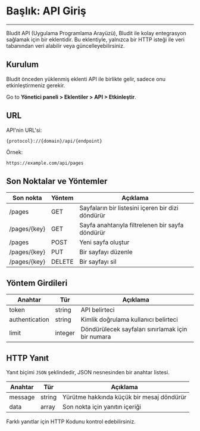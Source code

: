 # Başlık: API Giriş
<!-- Position: 1 -->
---
Bludit API (Uygulama Programlama Arayüzü), Bludit ile kolay entegrasyon sağlamak için bir eklentidir. Bu eklentiyle, yalnızca bir HTTP isteği ile veri tabanından veri alabilir veya güncelleyebilirsiniz.

<h2 id="installation">Kurulum</h2>
Bludit önceden yüklenmiş eklenti API ile birlikte gelir, sadece onu etkinleştirmeniz gerekir.

Go to **Yönetici paneli > Eklentiler > API > Etkinleştir**.

<h2 id="url">URL</h2>
API'nin URL'si:

```
{protocol}://{domain}/api/{endpoint}
````

Örnek:

```
https://example.com/api/pages
```

<h2 id="endpoints">Son Noktalar ve Yöntemler</h2>

Son nokta		  | Yöntem 	| Açıklama
--------------|---------|-----------------------------------------------|
/pages 			  | GET 		| Sayfaların bir listesini içeren bir dizi döndürür		|
/pages/{key}	| GET		  | Sayfa anahtarıyla filtrelenen bir sayfa döndürür	|
/pages			  | POST		| Yeni sayfa oluştur				|
/pages/{key}  | PUT		  | Bir sayfayı düzenle			|
/pages/{key}  | DELETE	| Bir sayfayı sil				|

<h2 id="inputs">Yöntem Girdileri</h2>

Anahtar         | Tür 		| Açıklama
----------------|---------|-----------------------------------------------|
token 		      | string 	| API belirteci					|
authentication	| string	| Kimlik doğrulama kullanıcı belirteci		|
limit		        | integer	| Döndürülecek sayfaları sınırlamak için bir numara  		|

<h2 id="http-response">HTTP Yanıt</h2>

Yanıt biçimi `JSON` şeklindedir, JSON nesnesinden bir anahtar listesi.

| Anahtar	| Tür 		| Açıklama 					|
----------|---------|-----------------------------------------------|
| message	| string	| Yürütme hakkında küçük bir mesaj döndürür	|
| data 		| array		| Son nokta için yanıtın içeriği	|

Farklı yanıtlar için HTTP Kodunu kontrol edebilirsiniz.
